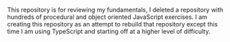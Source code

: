This repository is for reviewing my fundamentals, I deleted a repository with hundreds of procedural and object oriented JavaScript exercises. I am creating this repository as an attempt to rebuild that repository except this time I am using TypeScript and starting off at a higher level of difficulty.
